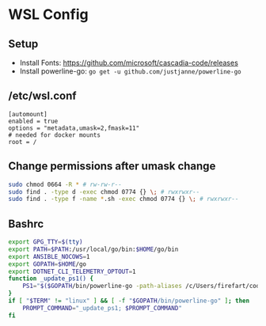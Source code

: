 # WSL Config

## Setup
- Install Fonts: https://github.com/microsoft/cascadia-code/releases
- Install powerline-go: `go get -u github.com/justjanne/powerline-go`

## /etc/wsl.conf
```
[automount]
enabled = true
options = "metadata,umask=2,fmask=11"
# needed for docker mounts
root = /
```

## Change permissions after umask change
```bash
sudo chmod 0664 -R * # rw-rw-r--
sudo find . -type d -exec chmod 0774 {} \; # rwxrwxr--
sudo find . -type f -name *.sh -exec chmod 0774 {} \; # rwxrwxr--
```

## Bashrc
```bash
export GPG_TTY=$(tty)
export PATH=$PATH:/usr/local/go/bin:$HOME/go/bin
export ANSIBLE_NOCOWS=1
export GOPATH=$HOME/go
export DOTNET_CLI_TELEMETRY_OPTOUT=1
function _update_ps1() {
    PS1="$($GOPATH/bin/powerline-go -path-aliases /c/Users/firefart/code=@CODE,/c/Users/firef/code=@CODE -error $?)"
}
if [ "$TERM" != "linux" ] && [ -f "$GOPATH/bin/powerline-go" ]; then
    PROMPT_COMMAND="_update_ps1; $PROMPT_COMMAND"
fi
```
